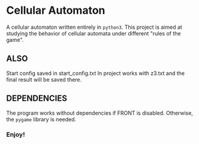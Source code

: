 # Cellular Automaton
A cellular automaton written entirely in `python3`. 
This project is aimed at studying the behavior of cellular automata under different "rules of the game".


## ALSO
Start config saved in start_config.txt
In project works with z3.txt and the final result will be saved there.

## DEPENDENCIES
The program works without dependencies if FRONT is disabled. Otherwise, the `pygame` library is needed.
 
### Enjoy!
